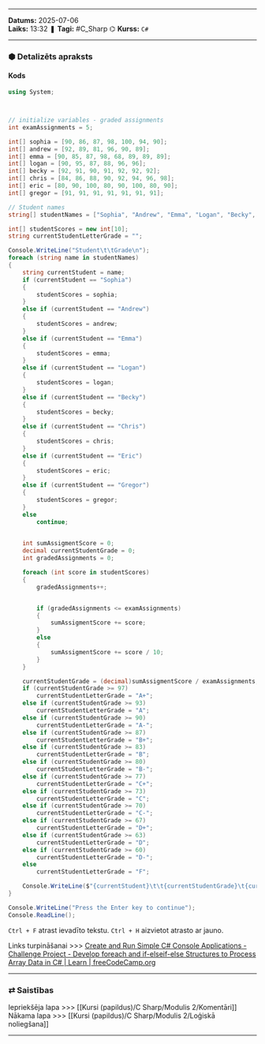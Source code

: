___
**Datums:** 2025-07-06   
**Laiks:** 13:32 
❚ **Tagi:** #C_Sharp 
⌬ **Kurss:**  `C#`

---
### ⬢ Detalizēts apraksts
#### Kods

```csharp
using System;



// initialize variables - graded assignments 
int examAssignments = 5;

int[] sophia = [90, 86, 87, 98, 100, 94, 90];
int[] andrew = [92, 89, 81, 96, 90, 89];
int[] emma = [90, 85, 87, 98, 68, 89, 89, 89];
int[] logan = [90, 95, 87, 88, 96, 96];
int[] becky = [92, 91, 90, 91, 92, 92, 92];
int[] chris = [84, 86, 88, 90, 92, 94, 96, 98];
int[] eric = [80, 90, 100, 80, 90, 100, 80, 90];
int[] gregor = [91, 91, 91, 91, 91, 91, 91];  

// Student names
string[] studentNames = ["Sophia", "Andrew", "Emma", "Logan", "Becky", "Chris", "Eric", "Gregor"];

int[] studentScores = new int[10];
string currentStudentLetterGrade = "";

Console.WriteLine("Student\t\tGrade\n");
foreach (string name in studentNames)
{
    string currentStudent = name;
    if (currentStudent == "Sophia")
    {
        studentScores = sophia;
    }
    else if (currentStudent == "Andrew")
    {
        studentScores = andrew;
    }
    else if (currentStudent == "Emma")
    {
        studentScores = emma;
    }
    else if (currentStudent == "Logan")
    {
        studentScores = logan;
    }
    else if (currentStudent == "Becky")
    {
        studentScores = becky;
    }
    else if (currentStudent == "Chris")
    {
        studentScores = chris;
    }
    else if (currentStudent == "Eric")
    {
        studentScores = eric;
    }
    else if (currentStudent == "Gregor")
    {
        studentScores = gregor;
    }
    else
        continue;

    
    int sumAssigmentScore = 0;
    decimal currentStudentGrade = 0;
    int gradedAssignments = 0;

    foreach (int score in studentScores)
    {
        gradedAssignments++;


        if (gradedAssignments <= examAssignments)
        {
            sumAssigmentScore += score;
        }
        else
        {
            sumAssigmentScore += score / 10;
        }
    }

    currentStudentGrade = (decimal)sumAssigmentScore / examAssignments;
    if (currentStudentGrade >= 97)
        currentStudentLetterGrade = "A+";
    else if (currentStudentGrade >= 93)
        currentStudentLetterGrade = "A";
    else if (currentStudentGrade >= 90)
        currentStudentLetterGrade = "A-";
    else if (currentStudentGrade >= 87)
        currentStudentLetterGrade = "B+";
    else if (currentStudentGrade >= 83)
        currentStudentLetterGrade = "B";
    else if (currentStudentGrade >= 80)
        currentStudentLetterGrade = "B-";
    else if (currentStudentGrade >= 77)
        currentStudentLetterGrade = "C+";
    else if (currentStudentGrade >= 73)
        currentStudentLetterGrade = "C";
    else if (currentStudentGrade >= 70)
        currentStudentLetterGrade = "C-";
    else if (currentStudentGrade >= 67)
        currentStudentLetterGrade = "D+";
    else if (currentStudentGrade >= 63)
        currentStudentLetterGrade = "D";
    else if (currentStudentGrade >= 60)
        currentStudentLetterGrade = "D-";
    else
        currentStudentLetterGrade = "F";

    Console.WriteLine($"{currentStudent}\t\t{currentStudentGrade}\t{currentStudentLetterGrade}");
}

Console.WriteLine("Press the Enter key to continue");
Console.ReadLine();
```

`Ctrl + F` atrast ievadīto tekstu.
`Ctrl + H` aizvietot atrasto ar jauno.

Links turpināšanai >>> [Create and Run Simple C# Console Applications - Challenge Project - Develop foreach and if-elseif-else Structures to Process Array Data in C# \| Learn \| freeCodeCamp.org](https://www.freecodecamp.org/learn/foundational-c-sharp-with-microsoft/create-and-run-simple-c-sharp-console-applications/challenge-project-develop-foreach-and-if-elseif-else-structures-to-process-array-data-in-c-sharp)

---
### ⇄ Saistības
Iepriekšēja lapa >>> [[Kursi (papildus)/C Sharp/Modulis 2/Komentāri]]
Nākama lapa >>> [[Kursi (papildus)/C Sharp/Modulis 2/Loģiskā noliegšana]]
___
